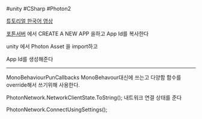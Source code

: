 #unity #CSharp #Photon2

[튜토리얼 한국어 영상](https://www.youtube.com/playlist?list=PL3KKSXoBRRW3YE4UMnRH762vOhSHLdnpK)

[포톤서버](https://dashboard.photonengine.com/)
에서 CREATE A NEW APP 을하고 App Id를 복사한다

unity 에서 Photon Asset 을 import하고 

App Id를 생성해준다

---
MonoBehaviourPunCallbacks
MonoBehavour대신에 쓰는고 다양함 함수를 override해서 쓰기위해 사용한다.

PhotonNetwork.NetworkClientState.ToString();
내트워크 연결 상태를 준다

PhotonNetwork.ConnectUsingSettings();
